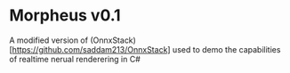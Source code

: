 # Morpheus v0.1
A modified version of (OnnxStack)[https://github.com/saddam213/OnnxStack] used to demo the capabilities of realtime nerual renderering in C#
